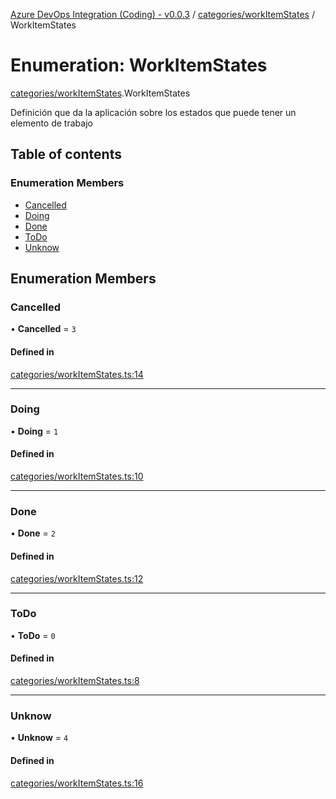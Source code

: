 [Azure DevOps Integration (Coding) - v0.0.3](../README.md) / [categories/workItemStates](../modules/categories_workItemStates.md) / WorkItemStates

# Enumeration: WorkItemStates

[categories/workItemStates](../modules/categories_workItemStates.md).WorkItemStates

Definición que da la aplicación sobre los estados que puede tener un elemento de trabajo

## Table of contents

### Enumeration Members

- [Cancelled](categories_workItemStates.WorkItemStates.md#cancelled)
- [Doing](categories_workItemStates.WorkItemStates.md#doing)
- [Done](categories_workItemStates.WorkItemStates.md#done)
- [ToDo](categories_workItemStates.WorkItemStates.md#todo)
- [Unknow](categories_workItemStates.WorkItemStates.md#unknow)

## Enumeration Members

### Cancelled

• **Cancelled** = ``3``

#### Defined in

[categories/workItemStates.ts:14](https://github.com/jeysgar1/azure-devops-api-kms/blob/71b51ad/src/categories/workItemStates.ts#L14)

___

### Doing

• **Doing** = ``1``

#### Defined in

[categories/workItemStates.ts:10](https://github.com/jeysgar1/azure-devops-api-kms/blob/71b51ad/src/categories/workItemStates.ts#L10)

___

### Done

• **Done** = ``2``

#### Defined in

[categories/workItemStates.ts:12](https://github.com/jeysgar1/azure-devops-api-kms/blob/71b51ad/src/categories/workItemStates.ts#L12)

___

### ToDo

• **ToDo** = ``0``

#### Defined in

[categories/workItemStates.ts:8](https://github.com/jeysgar1/azure-devops-api-kms/blob/71b51ad/src/categories/workItemStates.ts#L8)

___

### Unknow

• **Unknow** = ``4``

#### Defined in

[categories/workItemStates.ts:16](https://github.com/jeysgar1/azure-devops-api-kms/blob/71b51ad/src/categories/workItemStates.ts#L16)
